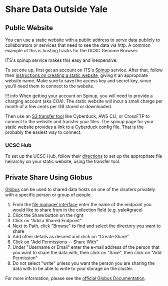 # Share Data Outside Yale

## Public Website

You can use a static website with a public address to serve data publicly to collaborators or services that need to see the data via http. A common example of this is hosting tracks for the UCSC Genome Browser. 

ITS's spinup service makes this easy and inexpensive.  

To set one up, first get an account on ITS's [Spinup](http://spinup.internal.yale.edu) service. 
After that, follow their [instructions on creating a static website](https://yaleits.atlassian.net/wiki/spaces/spinup/pages/905969895/How+do+I+use+a+Spinup+static+website), giving it an appropriate website name.  Make sure to save the access key and secret key, since you'll need them to connect to the website. 

!!! info
    When getting your account on Spinup, you will need to provide a charging account (aka COA).  The static website will incur a small charge per month of a few cents per GB stored or downloaded.

Then use an [S3 transfer tool](https://yaleits.atlassian.net/wiki/spaces/spinup/pages/829292599/How+do+I+use+a+Spinup+S3+bucket) like Cyberduck, AWS CLI, or CrossFTP to connect to the website and transfer your files.  The spinup page for your static website provides a link to a Cyberduck config file. 
That is the probably the easiest way to connect. 

### UCSC Hub

To set up the UCSC Hub, follow their [directions](https://genome.ucsc.edu/goldenPath/help/hgTrackHubHelp) to set up the appropriate file heirarchy on
your static website, using the transfer tool.

## Private Share Using Globus

[Globus](/clusters-at-yale/data/globus) can be used to shared data hosts on one of the clsuters privately with a specific person or group of people.

1. From the [file manager interface](https://app.globus.org/file-manager) enter the name of the endpoint you would like to share from in the collection field (e.g. yale#grace)
1. Click the Share button on the right
1. Click on "Add a Shared Endpoint"
1. Next to Path, click "Browse" to find and select the directory you want to share
1. Add other details as desired and click on "Create Share"
1. Click on "Add Permissions -- Share With"
1. Under "Username or Email" enter the e-mail address of the person that you want to share the data with, then click on "Save", then click on "Add Permission"
1. Do not select "write" unless you want the person you are sharing the data with to be able to write to your storage on the cluster.

For more information, please see the [official Globus Documentation](https://docs.globus.org/how-to).


